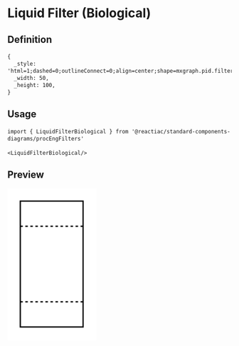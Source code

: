 # Liquid Filter (Biological)

## Definition

```
{
  _style: 'html=1;dashed=0;outlineConnect=0;align=center;shape=mxgraph.pid.filters.liquid_filter_(biological);',
  _width: 50,
  _height: 100,
}
```

## Usage

```
import { LiquidFilterBiological } from '@reactiac/standard-components-diagrams/procEngFilters'

<LiquidFilterBiological/>
```

## Preview

<img src="./liquid-filter-biological.png" width="200"/>

